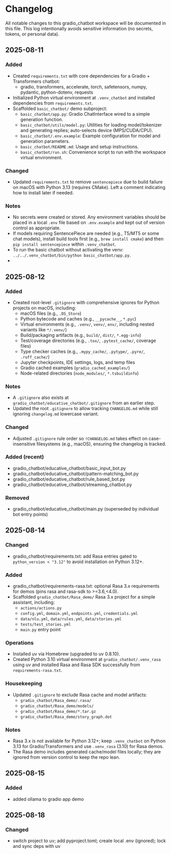 # Changelog

All notable changes to this gradio_chatbot workspace will be documented in this file.
This log intentionally avoids sensitive information (no secrets, tokens, or personal data).

## 2025-08-11

### Added
- Created `requirements.txt` with core dependencies for a Gradio + Transformers chatbot:
  - gradio, transformers, accelerate, torch, safetensors, numpy, pydantic, python-dotenv, requests
- Initialized Python virtual environment at `.venv_chatbot` and installed dependencies from `requirements.txt`.
- Scaffolded `basic_chatbot/` demo subproject:
  - `basic_chatbot/app.py`: Gradio ChatInterface wired to a simple generation function.
  - `basic_chatbot/utils/model.py`: Utilities for loading model/tokenizer and generating replies; auto-selects device (MPS/CUDA/CPU).
  - `basic_chatbot/.env.example`: Example configuration for model and generation parameters.
  - `basic_chatbot/README.md`: Usage and setup instructions.
  - `basic_chatbot/run.sh`: Convenience script to run with the workspace virtual environment.

### Changed
- Updated `requirements.txt` to remove `sentencepiece` due to build failure on macOS with Python 3.13 (requires CMake). Left a comment indicating how to install later if needed.

### Notes
- No secrets were created or stored. Any environment variables should be placed in a local `.env` file based on `.env.example` and kept out of version control as appropriate.
- If models requiring SentencePiece are needed (e.g., T5/MT5 or some chat models), install build tools first (e.g., `brew install cmake`) and then `pip install sentencepiece` within `.venv_chatbot`.
- To run the basic chatbot without activating the venv: `../../.venv_chatbot/bin/python basic_chatbot/app.py`.
-
## 2025-08-12

### Added
- Created root-level `.gitignore` with comprehensive ignores for Python projects on macOS, including:
  - macOS files (e.g., `.DS_Store`)
  - Python bytecode and caches (e.g., `__pycache__`, `*.pyc`)
  - Virtual environments (e.g., `.venv/`, `venv/`, `env/`, including nested variants like `*/.venv/`)
  - Build/packaging artifacts (e.g., `build/`, `dist/`, `*.egg-info`)
  - Test/coverage directories (e.g., `.tox/`, `.pytest_cache/`, coverage files)
  - Type checker caches (e.g., `.mypy_cache/`, `.pytype/`, `.pyre/`, `.ruff_cache/`)
  - Jupyter checkpoints, IDE settings, logs, and temp files
  - Gradio cached examples (`gradio_cached_examples/`)
  - Node-related directories (`node_modules/`, `*.tsbuildinfo`)

### Notes
- A `.gitignore` also exists at `gradio_chatbot/educative_chatbot/.gitignore` from an earlier step.
- Updated the root `.gitignore` to allow tracking `CHANGELOG.md` while still ignoring `changelog.md` lowercase variant.

### Changed
- Adjusted `.gitignore` rule order so `!CHANGELOG.md` takes effect on case-insensitive filesystems (e.g., macOS), ensuring the changelog is tracked.

### Added (recent)
- gradio_chatbot/educative_chatbot/basic_input_bot.py
- gradio_chatbot/educative_chatbot/pattern-matching_bot.py
- gradio_chatbot/educative_chatbot/rule_based_bot.py
- gradio_chatbot/educative_chatbot/streaming_chatbot.py

### Removed
- gradio_chatbot/educative_chatbot/main.py (superseded by individual bot entry points)

## 2025-08-14

### Changed
- gradio_chatbot/requirements.txt: add Rasa entries gated to `python_version < "3.12"` to avoid installation on Python 3.12+.

### Added
- gradio_chatbot/requirements-rasa.txt: optional Rasa 3.x requirements for demos (pins rasa and rasa-sdk to >=3.6,<4.0).
- Scaffolded `gradio_chatbot/Rasa_demo/` Rasa 3.x project for a simple assistant, including:
  - `actions/actions.py`
  - `config.yml`, `domain.yml`, `endpoints.yml`, `credentials.yml`
  - `data/nlu.yml`, `data/rules.yml`, `data/stories.yml`
  - `tests/test_stories.yml`
  - `main.py` entry point

### Operations
- Installed uv via Homebrew (upgraded to uv 0.8.10).
- Created Python 3.10 virtual environment at `gradio_chatbot/.venv_rasa` using uv and installed Rasa and Rasa SDK successfully from `requirements-rasa.txt`.

### Housekeeping
- Updated `.gitignore` to exclude Rasa cache and model artifacts:
  - `gradio_chatbot/Rasa_demo/.rasa/`
  - `gradio_chatbot/Rasa_demo/models/`
  - `gradio_chatbot/Rasa_demo/*.tar.gz`
  - `gradio_chatbot/Rasa_demo/story_graph.dot`

### Notes
- Rasa 3.x is not available for Python 3.12+; keep `.venv_chatbot` on Python 3.13 for Gradio/Transformers and use `.venv_rasa` (3.10) for Rasa demos.
- The Rasa demo includes generated cache/model files locally; they are ignored from version control to keep the repo lean.

## 2025-08-15

### Added

- added ollama to gradio app demo

## 2025-08-18

### Changed

- switch project to uv; add pyproject.toml; create local .env (ignored); lock and sync deps with uv
